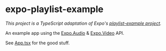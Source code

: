 # expo-playlist-example

_This project is a TypeScript adaptation of Expo's [playlist-example project](https://github.com/expo/playlist-example/)._

An example app using the [Expo.Audio](https://docs.expo.io/versions/latest/sdk/audio/) & [Expo.Video](https://docs.expo.io/versions/latest/sdk/video/) API.

See [App.tsx](./App.tsx) for the good stuff.
